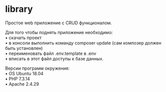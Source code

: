 # library
Простое web приложение с CRUD функционалом.

Для того чтобы поднять приложение необходимо:<br>
&bull; скачать проект<br>
&bull; в консоли выполнить команду composer update (сам композер должен быть установлен)<br>
&bull; переименовать файл .env.template в .env <br>
&bull; вписать в этот файл доступы к базе данных.

Версии программ окружения:<br>
&bull; OS Ubuntu 18.04<br>
&bull; PHP 7.3.14<br>
&bull; Apache 2.4.29
